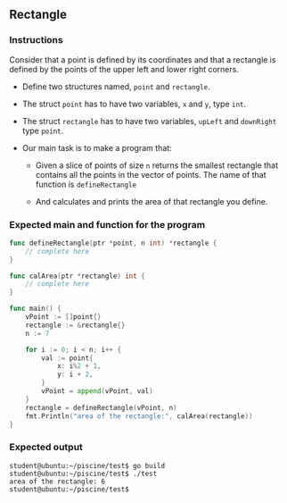 ## Rectangle

### Instructions

Consider that a point is defined by its coordinates and that a rectangle
is defined by the points of the upper left and lower right corners.

- Define two structures named, `point` and `rectangle`.

- The struct `point` has to have two variables, `x` and `y`, type `int`.

- The struct `rectangle` has to have two variables, `upLeft` and `downRight` type `point`.

- Our main task is to make a program that:

  - Given a slice of points of size `n` returns the smallest rectangle that contains all the points in the vector of points. The name of that function is `defineRectangle`

  - And calculates and prints the area of that rectangle you define.

### Expected main and function for the program

```go
func defineRectangle(ptr *point, n int) *rectangle {
	// complete here
}

func calArea(ptr *rectangle) int {
    // complete here
}

func main() {
    vPoint := []point{}
	rectangle := &rectangle{}
	n := 7

	for i := 0; i < n; i++ {
		val := point{
            x: i%2 + 1,
			y: i + 2,
		}
		vPoint = append(vPoint, val)
	}
	rectangle = defineRectangle(vPoint, n)
	fmt.Println("area of the rectangle:", calArea(rectangle))
}
```

### Expected output

```console
student@ubuntu:~/piscine/test$ go build
student@ubuntu:~/piscine/test$ ./test
area of the rectangle: 6
student@ubuntu:~/piscine/test$
```
